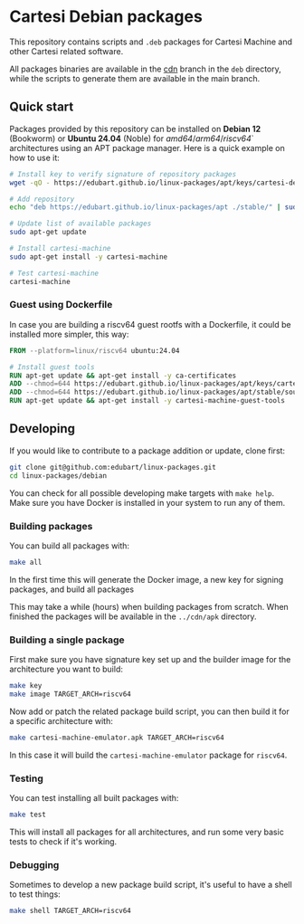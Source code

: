 # Cartesi Debian packages

This repository contains scripts and `.deb` packages for Cartesi Machine and other Cartesi related software.

All packages binaries are available in the [cdn](https://github.com/edubart/linux-packages/tree/cdn) branch in the `deb` directory,
while the scripts to generate them are available in the main branch.

## Quick start

Packages provided by this repository can be installed on **Debian 12** (Bookworm) or **Ubuntu 24.04** (Noble) for *amd64*/*arm64*/*riscv64*` architectures using an APT package manager.
Here is a quick example on how to use it:

```sh
# Install key to verify signature of repository packages
wget -qO - https://edubart.github.io/linux-packages/apt/keys/cartesi-deb-key.gpg | gpg --dearmor -o /etc/apt/trusted.gpg.d/cartesi-deb-key.gpg

# Add repository
echo "deb https://edubart.github.io/linux-packages/apt ./stable/" | sudo tee /etc/apt/sources.list.d/cartesi-deb-apt.list

# Update list of available packages
sudo apt-get update

# Install cartesi-machine
sudo apt-get install -y cartesi-machine

# Test cartesi-machine
cartesi-machine
```

### Guest using Dockerfile

In case you are building a riscv64 guest rootfs with a Dockerfile, it could be installed more simpler, this way:

```Dockerfile
FROM --platform=linux/riscv64 ubuntu:24.04

# Install guest tools
RUN apt-get update && apt-get install -y ca-certificates
ADD --chmod=644 https://edubart.github.io/linux-packages/apt/keys/cartesi-deb-key.gpg.bin /etc/apt/trusted.gpg.d/cartesi-deb-key.gpg
ADD --chmod=644 https://edubart.github.io/linux-packages/apt/stable/sources.list /etc/apt/sources.list.d/cartesi-deb-apt.list
RUN apt-get update && apt-get install -y cartesi-machine-guest-tools
```

## Developing

If you would like to contribute to a package addition or update, clone first:

```sh
git clone git@github.com:edubart/linux-packages.git
cd linux-packages/debian
```

You can check for all possible developing make targets with `make help`.
Make sure you have Docker is installed in your system to run any of them.

### Building packages

You can build all packages with:

```sh
make all
```

In the first time this will generate the Docker image, a new key for signing packages, and build all packages

This may take a while (hours) when building packages from scratch.
When finished the packages will be available in the `../cdn/apk` directory.

### Building a single package

First make sure you have signature key set up and the builder image for the architecture you want to build:

```sh
make key
make image TARGET_ARCH=riscv64
```

Now add or patch the related package build script,
you can then build it for a specific architecture with:

```sh
make cartesi-machine-emulator.apk TARGET_ARCH=riscv64
```

In this case it will build the `cartesi-machine-emulator` package for `riscv64`.

### Testing

You can test installing all built packages with:

```sh
make test
```

This will install all packages for all architectures, and run some very basic tests to check if it's working.

### Debugging

Sometimes to develop a new package build script, it's useful to have a shell to test things:

```sh
make shell TARGET_ARCH=riscv64
```
